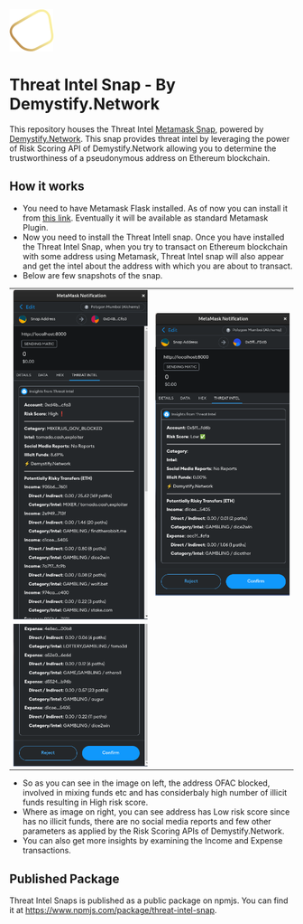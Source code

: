 ![Alt text](logo.png)
# Threat Intel Snap - By Demystify.Network

This repository houses the Threat Intel [Metamask Snap](https://metamask.io/snaps/), powered by [Demystify.Network](https://demystify.network/). This snap provides threat intel by leveraging the power of Risk Scoring API of Demystify.Network allowing you to determine the trustworthiness of a pseudonymous address on Ethereum blockchain.

## How it works
* You need to have Metamask Flask installed. As of now you can install it from [this link](https://metamask.io/flask/). Eventually it will be available as standard Metamask Plugin.
* Now you need to install the Threat Intell snap. Once you have installed the Threat Intel Snap, when you try to transact on Ethereum blockchain with some address using Metamask, Threat Intel snap will also appear and get the intel about the address with which you are about to transact.
* Below are few snapshots of the snap.

|                          |                          |
| ------------------------ | ------------------------ |
| ![Alt text](image-1.png) | ![Alt text](image-3.png) |
| ![Alt text](image-2.png) |                          |

* So as you can see in the image on left, the address OFAC blocked, involved in mixing funds etc and has considerbaly high number of illicit funds resulting in High risk score.
* Where as image on right, you can see address has Low risk score since has no illicit funds, there are no social media reports and few other parameters as applied by the Risk Scoring APIs of Demystify.Network.
* You can also get more insights by examining the Income and Expense transactions.

## Published Package
Threat Intel Snaps is published as a public package on npmjs. You can find it at https://www.npmjs.com/package/threat-intel-snap.
